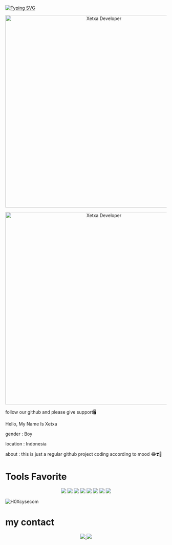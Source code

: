 [![Typing SVG](https://readme-typing-svg.herokuapp.com?color=FFFFFF&lines=.........;Welcome+to+H0Xcysec+Github)](https://git.io/typing-svg)

<p align="center">  
  <img src="https://e.top4top.io/p_3565qdiir0.jpg" alt="Xetxa Developer" width="600"/>  
</p> 

<p align="center">  
  <img src="https://k.top4top.io/p_3565rnkpo0.jpg" alt="Xetxa Developer" width="600"/>  
</p> 


follow our github and please give support🖥️


Hello, My Name Is Xetxa

gender : Boy 

location  : Indonesia 

about : this is just a regular github project 
coding according to mood 😂❣️👊

# Tools Favorite
<p align="center">
  <img src="https://img.shields.io/badge/Brave-000000?style=for-the-badge&logo=Brave&logoColor=white" />
  <img src="https://img.shields.io/badge/Tor_Browser-000000?style=for-the-badge&logo=Tor-Browser&logoColor=white" />
  <img src="https://img.shields.io/badge/tmux-000000?style=for-the-badge&logo=tmux&logoColor=white" />
  <img src="https://img.shields.io/badge/GIT-000000?style=for-the-badge&logo=git&logoColor=white" />
  <img src="https://img.shields.io/badge/GitHub-000000?style=for-the-badge&logo=github&logoColor=white" />
  <img src="https://img.shields.io/badge/Wireshark-000000?style=for-the-badge&logo=Wireshark&logoColor=white" />
  <img src="https://img.shields.io/badge/burpsuite-000000?style=for-the-badge&logo=burpsuite&logoColor=white" />
  <img src="https://img.shields.io/badge/metasploit-000000?style=for-the-badge&logo=metasploit&logoColor=white" />
</p>

<p align="left">
  <img src="https://komarev.com/ghpvc/?username=H0Xcysecom&label=Profile%20views&color=000000&style=flat" alt="H0Xcysecom" />
</p>

# my contact
<p align="center">
  <a href="https://t.me/Serxous">
    <img src="https://img.shields.io/badge/Telegram-000000?style=for-the-badge&logo=telegram&logoColor=white" />
  </a>
  <a href="https://www.tiktok.com/@its.raff1_?_t=ZS-90qwm0GRSE5&_r=1">
    <img src="https://img.shields.io/badge/TikTok-000000?style=for-the-badge&logo=tiktok&logoColor=white" />
  </a>
</p> 
